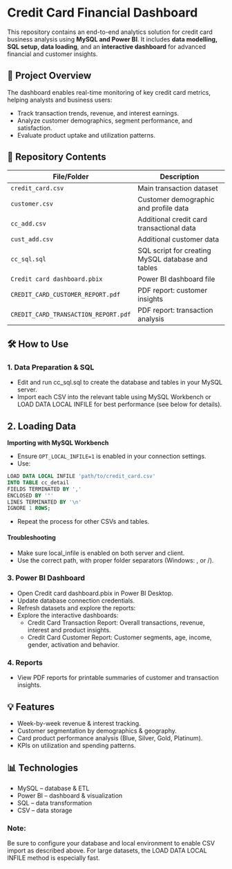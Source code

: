 # Credit Card Financial Dashboard
This repository contains an end-to-end analytics solution for credit card business analysis using **MySQL and Power BI**. It includes **data modelling, SQL setup, data loading**, and an **interactive dashboard** for advanced financial and customer insights.

## 🚀 Project Overview
The dashboard enables real-time monitoring of key credit card metrics, helping analysts and business users:
- Track transaction trends, revenue, and interest earnings.
- Analyze customer demographics, segment performance, and satisfaction.
- Evaluate product uptake and utilization patterns.

## 📁 Repository Contents

| File/Folder | Description |
|-------------|-------------|
| `credit_card.csv` | Main transaction dataset |
| `customer.csv` | Customer demographic and profile data |
| `cc_add.csv` | Additional credit card transactional data |
| `cust_add.csv` | Additional customer data |
| `cc_sql.sql` | SQL script for creating MySQL database and tables |
| `Credit card dashboard.pbix` | Power BI dashboard file |
| `CREDIT_CARD_CUSTOMER_REPORT.pdf` | PDF report: customer insights |
| `CREDIT_CARD_TRANSACTION_REPORT.pdf` | PDF report: transaction analysis |


## 🛠️ How to Use
### 1. Data Preparation & SQL
- Edit and run cc_sql.sql to create the database and tables in your MySQL server.
- Import each CSV into the relevant table using MySQL Workbench or LOAD DATA LOCAL INFILE for best performance (see below for details).

## 2. Loading Data

**Importing with MySQL Workbench**

- Ensure `OPT_LOCAL_INFILE=1` is enabled in your connection settings.
- Use:
```sql
LOAD DATA LOCAL INFILE 'path/to/credit_card.csv'
INTO TABLE cc_detail
FIELDS TERMINATED BY ','
ENCLOSED BY '"'
LINES TERMINATED BY '\n'
IGNORE 1 ROWS;
```

- Repeat the process for other CSVs and tables.

#### Troubleshooting
- Make sure local_infile is enabled on both server and client.
- Use the correct path, with proper folder separators (Windows: \, or /).

### 3. Power BI Dashboard

- Open Credit card dashboard.pbix in Power BI Desktop.
- Update database connection credentials.
- Refresh datasets and explore the reports:
- Explore the interactive dashboards:
  - Credit Card Transaction Report: Overall transactions, revenue, interest and product insights.
  - Credit Card Customer Report: Customer segments, age, income, gender, activation and behavior.

 ### 4. Reports
- View PDF reports for printable summaries of customer and transaction insights.


## 💡 Features
- Week-by-week revenue & interest tracking.
- Customer segmentation by demographics & geography.
- Card product performance analysis (Blue, Silver, Gold, Platinum).
- KPIs on utilization and spending patterns.

## 📊 Technologies
- MySQL – database & ETL
- Power BI – dashboard & visualization
- SQL – data transformation
- CSV – data storage

### Note:
Be sure to configure your database and local environment to enable CSV import as described above. For large datasets, the LOAD DATA LOCAL INFILE method is especially fast.
